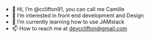 - 👋 Hi, I’m @cclifton91, you can call me Camille
- 👀 I’m interested in front end development and Design
- 🌱 I’m currently learning how to use JAMstack
- 📫 How to reach me at devcclifton@gmail.com

<!---
cclifton91/cclifton91 is a ✨ special ✨ repository because its `README.md` (this file) appears on your GitHub profile.
You can click the Preview link to take a look at your changes.
--->
